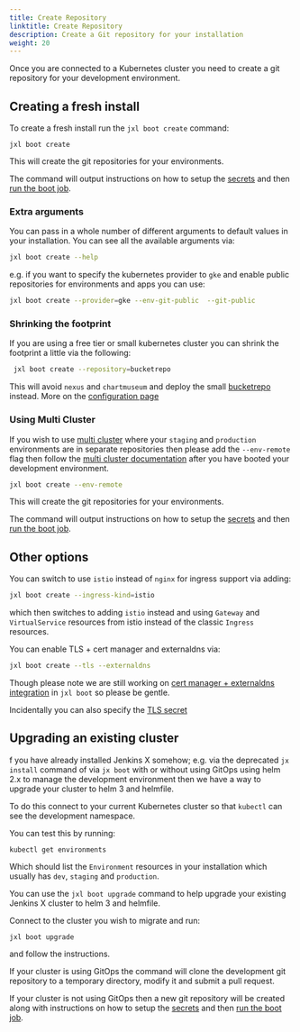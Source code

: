 ```yaml
---
title: Create Repository
linktitle: Create Repository
description: Create a Git repository for your installation
weight: 20
---
```


Once you are connected to a Kubernetes cluster you need to create a git repository for your development environment.

## Creating a fresh install

To create a fresh install run the `jxl boot create` command:

``` 
jxl boot create
```

This will create the git repositories for your environments.

The command will output instructions on how to setup the [secrets](/docs/labs/boot/getting-started/secrets/) and then [run the boot job](/docs/labs/boot/getting-started/run/).


### Extra arguments

You can pass in a whole number of different arguments to default values in your installation. You can see all the available arguments via:

```bash 
jxl boot create --help
``` 

e.g. if you want to specify the kubernetes provider to `gke` and enable public repositories for environments and apps you can use:

```bash 
jxl boot create --provider=gke --env-git-public  --git-public
``` 

### Shrinking the footprint

If you are using a free tier or small kubernetes cluster you can shrink the footprint a little via the following:
 
```bash 
 jxl boot create --repository=bucketrepo
 ``` 

This will avoid `nexus` and `chartmuseum` and deploy the small [bucketrepo](https://github.com/jenkins-x/bucketrepo) instead. More on the [configuration page](/docs/labs/boot/getting-started/config/#bucketrepo)



### Using Multi Cluster

If you wish to use [multi cluster](/docs/labs/boot/multi-cluster/) where your `staging` and `production` environments are in separate repositories then please add the `--env-remote` flag then follow the [multi cluster documentation](/docs/labs/boot/multi-cluster/) after you have booted your development environment.

```bash 
jxl boot create --env-remote
```

This will create the git repositories for your environments.

The command will output instructions on how to setup the [secrets](/docs/labs/boot/getting-started/secrets/) and then [run the boot job](/docs/labs/boot/getting-started/run/).

## Other options

You can switch to use `istio` instead of `nginx` for ingress support via adding:

```bash 
jxl boot create --ingress-kind=istio
```                                 

which then switches to adding `istio` instead and using `Gateway` and `VirtualService` resources from istio instead of the classic `Ingress` resources.

You can enable TLS + cert manager and externaldns via:

```bash 
jxl boot create --tls --externaldns
```                                 

Though please note we are still working on [cert manager + externaldns integration](https://github.com/jenkins-x-labs/issues/issues/13) in `jxl boot` so please be gentle.

Incidentally you can also specify the [TLS secret](/docs/labs/boot/faq/#how-do-i-configure-the-ingress-tls-certificate-in-dev-staging-or-production)


## Upgrading an existing cluster
 
 
 f you have already installed Jenkins X somehow; e.g. via the deprecated `jx install` command of via `jx boot` with or without using GitOps using helm 2.x to manage the development environment then we have a way to upgrade your cluster to helm 3 and helmfile.
  
To do this connect to your current Kubernetes cluster so that `kubectl` can see the development namespace.

You can test this by running:

```
kubectl get environments 
```

Which should list the `Environment` resources in your installation which usually has `dev`, `staging` and `production`.

You can use the `jxl boot upgrade` command to help upgrade your existing Jenkins X cluster to helm 3 and helmfile.

Connect to the cluster you wish to migrate and run:

``` 
jxl boot upgrade
```

and follow the instructions.

If your cluster is using GitOps the command will clone the development git repository to a temporary directory, modify it and submit a pull request.

If your cluster is not using GitOps then a new git repository will be created along with instructions on how to setup the [secrets](/docs/labs/boot/getting-started/secrets/) and then [run the boot job](/docs/labs/boot/getting-started/run/).
